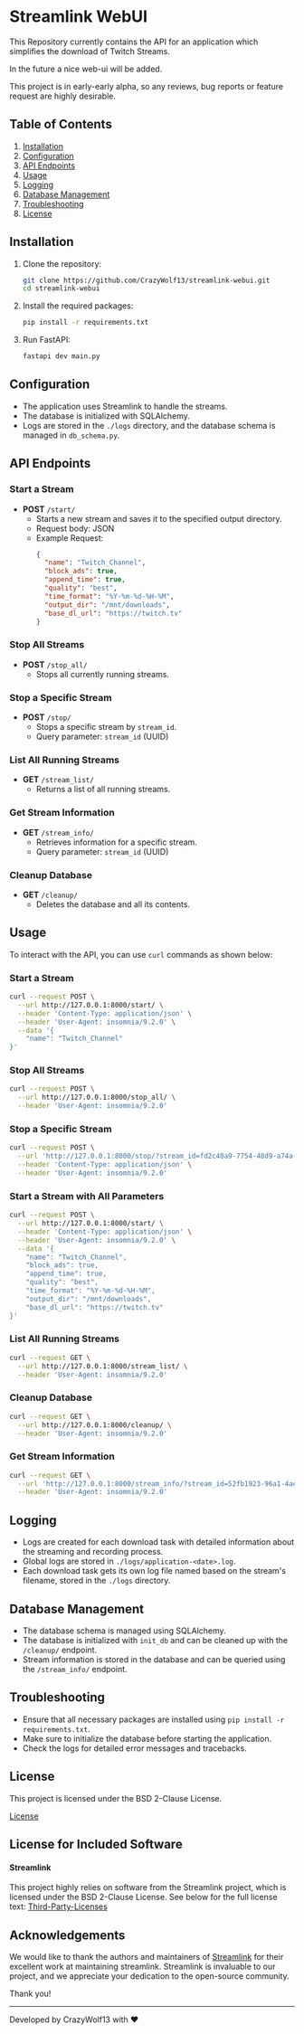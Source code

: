 # Streamlink WebUI 

This Repository currently contains the API for an application which simplifies the download of Twitch Streams.

In the future a nice web-ui will be added.

This project is in early-early alpha, so any reviews, bug reports or feature request are highly desirable.

## Table of Contents

1. [Installation](#installation)
2. [Configuration](#configuration)
3. [API Endpoints](#api-endpoints)
4. [Usage](#usage)
5. [Logging](#logging)
6. [Database Management](#database-management)
7. [Troubleshooting](#troubleshooting)
8. [License](#license)

## Installation

1. Clone the repository:
    ```bash
    git clone https://github.com/CrazyWolf13/streamlink-webui.git
    cd streamlink-webui
    ```

2. Install the required packages:
    ```bash
    pip install -r requirements.txt
    ```

3. Run FastAPI:
    ```bash
    fastapi dev main.py
    ```



## Configuration

- The application uses Streamlink to handle the streams.
- The database is initialized with SQLAlchemy.
- Logs are stored in the `./logs` directory, and the database schema is managed in `db_schema.py`.

## API Endpoints

### Start a Stream
- **POST** `/start/`
  - Starts a new stream and saves it to the specified output directory.
  - Request body: JSON
  - Example Request:
    ```json
    {
      "name": "Twitch_Channel",
      "block_ads": true,
      "append_time": true,
      "quality": "best",
      "time_format": "%Y-%m-%d-%H-%M",
      "output_dir": "/mnt/downloads",
      "base_dl_url": "https://twitch.tv"
    }
    ```

### Stop All Streams
- **POST** `/stop_all/`
  - Stops all currently running streams.
  
### Stop a Specific Stream
- **POST** `/stop/`
  - Stops a specific stream by `stream_id`.
  - Query parameter: `stream_id` (UUID)

### List All Running Streams
- **GET** `/stream_list/`
  - Returns a list of all running streams.

### Get Stream Information
- **GET** `/stream_info/`
  - Retrieves information for a specific stream.
  - Query parameter: `stream_id` (UUID)

### Cleanup Database
- **GET** `/cleanup/`
  - Deletes the database and all its contents.

## Usage

To interact with the API, you can use `curl` commands as shown below:

### Start a Stream
```bash
curl --request POST \
  --url http://127.0.0.1:8000/start/ \
  --header 'Content-Type: application/json' \
  --header 'User-Agent: insomnia/9.2.0' \
  --data '{
    "name": "Twitch_Channel"
}'
```

### Stop All Streams
```bash
curl --request POST \
  --url http://127.0.0.1:8000/stop_all/ \
  --header 'User-Agent: insomnia/9.2.0'
```

### Stop a Specific Stream
```bash
curl --request POST \
  --url 'http://127.0.0.1:8000/stop/?stream_id=fd2c40a9-7754-48d9-a74a-5c2235fbd92d' \
  --header 'Content-Type: application/json' \
  --header 'User-Agent: insomnia/9.2.0'
```

### Start a Stream with All Parameters
```bash
curl --request POST \
  --url http://127.0.0.1:8000/start/ \
  --header 'Content-Type: application/json' \
  --header 'User-Agent: insomnia/9.2.0' \
  --data '{
    "name": "Twitch_Channel",
    "block_ads": true,
    "append_time": true,
    "quality": "best",
    "time_format": "%Y-%m-%d-%H-%M",
    "output_dir": "/mnt/downloads",
    "base_dl_url": "https://twitch.tv"
}'
```

### List All Running Streams
```bash
curl --request GET \
  --url http://127.0.0.1:8000/stream_list/ \
  --header 'User-Agent: insomnia/9.2.0'
```

### Cleanup Database
```bash
curl --request GET \
  --url http://127.0.0.1:8000/cleanup/ \
  --header 'User-Agent: insomnia/9.2.0'
```

### Get Stream Information
```bash
curl --request GET \
  --url 'http://127.0.0.1:8000/stream_info/?stream_id=52fb1923-96a1-4ae9-a08d-b390c85c0eeb' \
  --header 'User-Agent: insomnia/9.2.0'
```

## Logging

- Logs are created for each download task with detailed information about the streaming and recording process.
- Global logs are stored in `./logs/application-<date>.log`.
- Each download task gets its own log file named based on the stream's filename, stored in the `./logs` directory.

## Database Management

- The database schema is managed using SQLAlchemy.
- The database is initialized with `init_db` and can be cleaned up with the `/cleanup/` endpoint.
- Stream information is stored in the database and can be queried using the `/stream_info/` endpoint.

## Troubleshooting

- Ensure that all necessary packages are installed using `pip install -r requirements.txt`.
- Make sure to initialize the database before starting the application.
- Check the logs for detailed error messages and tracebacks.

## License 

This project is licensed under the BSD 2-Clause License.

[License](./LICENSE)

## License for Included Software

#### Streamlink

This project highly relies on software from the Streamlink project, which is licensed under the BSD 2-Clause License. See below for the full license text:
[Third-Party-Licenses](./third-party-licenses)

## Acknowledgements

We would like to thank the authors and maintainers of [Streamlink](https://github.com/streamlink/streamlink) for their excellent work at maintaining streamlink. Streamlink is invaluable to our project, and we appreciate your dedication to the open-source community.

Thank you!

---

Developed by CrazyWolf13 with ❤️
